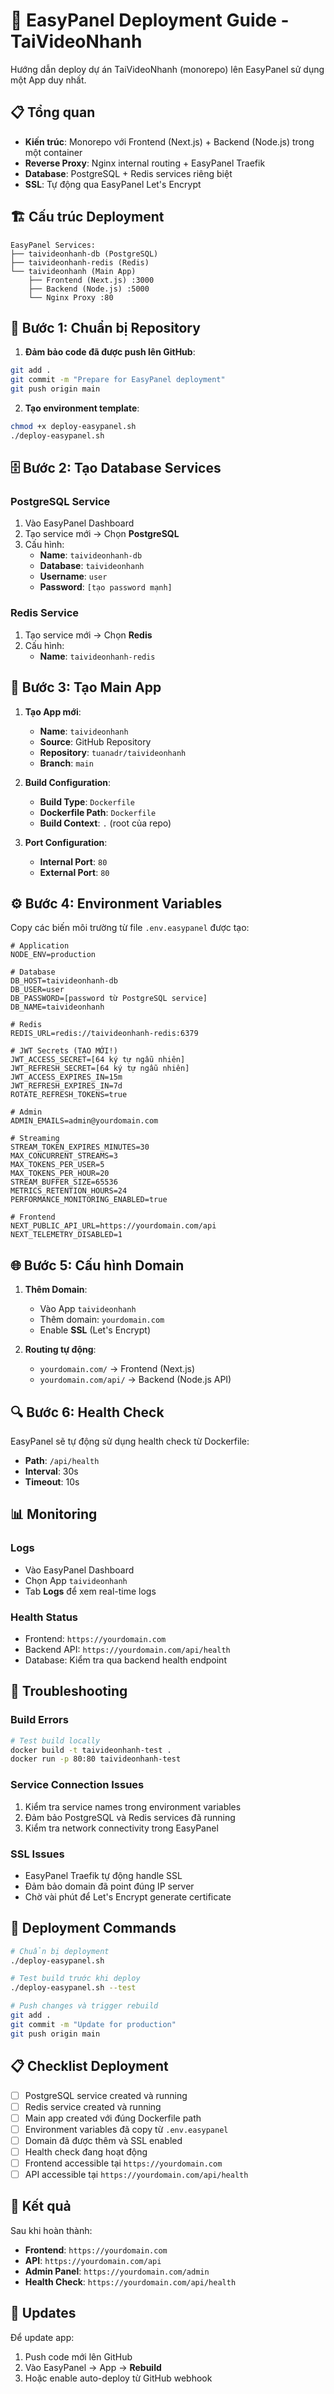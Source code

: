 # 🚀 EasyPanel Deployment Guide - TaiVideoNhanh

Hướng dẫn deploy dự án TaiVideoNhanh (monorepo) lên EasyPanel sử dụng một App duy nhất.

## 📋 Tổng quan

- **Kiến trúc**: Monorepo với Frontend (Next.js) + Backend (Node.js) trong một container
- **Reverse Proxy**: Nginx internal routing + EasyPanel Traefik
- **Database**: PostgreSQL + Redis services riêng biệt
- **SSL**: Tự động qua EasyPanel Let's Encrypt

## 🏗️ Cấu trúc Deployment

```
EasyPanel Services:
├── taivideonhanh-db (PostgreSQL)
├── taivideonhanh-redis (Redis)  
└── taivideonhanh (Main App)
    ├── Frontend (Next.js) :3000
    ├── Backend (Node.js) :5000
    └── Nginx Proxy :80
```

## 🚀 Bước 1: Chuẩn bị Repository

1. **Đảm bảo code đã được push lên GitHub**:
```bash
git add .
git commit -m "Prepare for EasyPanel deployment"
git push origin main
```

2. **Tạo environment template**:
```bash
chmod +x deploy-easypanel.sh
./deploy-easypanel.sh
```

## 🗄️ Bước 2: Tạo Database Services

### PostgreSQL Service
1. Vào EasyPanel Dashboard
2. Tạo service mới → Chọn **PostgreSQL**
3. Cấu hình:
   - **Name**: `taivideonhanh-db`
   - **Database**: `taivideonhanh`
   - **Username**: `user`
   - **Password**: `[tạo password mạnh]`

### Redis Service
1. Tạo service mới → Chọn **Redis**
2. Cấu hình:
   - **Name**: `taivideonhanh-redis`

## 📱 Bước 3: Tạo Main App

1. **Tạo App mới**:
   - **Name**: `taivideonhanh`
   - **Source**: GitHub Repository
   - **Repository**: `tuanadr/taivideonhanh`
   - **Branch**: `main`

2. **Build Configuration**:
   - **Build Type**: `Dockerfile`
   - **Dockerfile Path**: `Dockerfile`
   - **Build Context**: `.` (root của repo)

3. **Port Configuration**:
   - **Internal Port**: `80`
   - **External Port**: `80`

## ⚙️ Bước 4: Environment Variables

Copy các biến môi trường từ file `.env.easypanel` được tạo:

```env
# Application
NODE_ENV=production

# Database
DB_HOST=taivideonhanh-db
DB_USER=user
DB_PASSWORD=[password từ PostgreSQL service]
DB_NAME=taivideonhanh

# Redis
REDIS_URL=redis://taivideonhanh-redis:6379

# JWT Secrets (TẠO MỚI!)
JWT_ACCESS_SECRET=[64 ký tự ngẫu nhiên]
JWT_REFRESH_SECRET=[64 ký tự ngẫu nhiên]
JWT_ACCESS_EXPIRES_IN=15m
JWT_REFRESH_EXPIRES_IN=7d
ROTATE_REFRESH_TOKENS=true

# Admin
ADMIN_EMAILS=admin@yourdomain.com

# Streaming
STREAM_TOKEN_EXPIRES_MINUTES=30
MAX_CONCURRENT_STREAMS=3
MAX_TOKENS_PER_USER=5
MAX_TOKENS_PER_HOUR=20
STREAM_BUFFER_SIZE=65536
METRICS_RETENTION_HOURS=24
PERFORMANCE_MONITORING_ENABLED=true

# Frontend
NEXT_PUBLIC_API_URL=https://yourdomain.com/api
NEXT_TELEMETRY_DISABLED=1
```

## 🌐 Bước 5: Cấu hình Domain

1. **Thêm Domain**:
   - Vào App `taivideonhanh`
   - Thêm domain: `yourdomain.com`
   - Enable **SSL** (Let's Encrypt)

2. **Routing tự động**:
   - `yourdomain.com/` → Frontend (Next.js)
   - `yourdomain.com/api/` → Backend (Node.js API)

## 🔍 Bước 6: Health Check

EasyPanel sẽ tự động sử dụng health check từ Dockerfile:
- **Path**: `/api/health`
- **Interval**: 30s
- **Timeout**: 10s

## 📊 Monitoring

### Logs
- Vào EasyPanel Dashboard
- Chọn App `taivideonhanh`
- Tab **Logs** để xem real-time logs

### Health Status
- Frontend: `https://yourdomain.com`
- Backend API: `https://yourdomain.com/api/health`
- Database: Kiểm tra qua backend health endpoint

## 🔧 Troubleshooting

### Build Errors
```bash
# Test build locally
docker build -t taivideonhanh-test .
docker run -p 80:80 taivideonhanh-test
```

### Service Connection Issues
1. Kiểm tra service names trong environment variables
2. Đảm bảo PostgreSQL và Redis services đã running
3. Kiểm tra network connectivity trong EasyPanel

### SSL Issues
- EasyPanel Traefik tự động handle SSL
- Đảm bảo domain đã point đúng IP server
- Chờ vài phút để Let's Encrypt generate certificate

## 🚀 Deployment Commands

```bash
# Chuẩn bị deployment
./deploy-easypanel.sh

# Test build trước khi deploy
./deploy-easypanel.sh --test

# Push changes và trigger rebuild
git add .
git commit -m "Update for production"
git push origin main
```

## 📋 Checklist Deployment

- [ ] PostgreSQL service created và running
- [ ] Redis service created và running  
- [ ] Main app created với đúng Dockerfile path
- [ ] Environment variables đã copy từ `.env.easypanel`
- [ ] Domain đã được thêm và SSL enabled
- [ ] Health check đang hoạt động
- [ ] Frontend accessible tại `https://yourdomain.com`
- [ ] API accessible tại `https://yourdomain.com/api/health`

## 🎯 Kết quả

Sau khi hoàn thành:
- **Frontend**: `https://yourdomain.com`
- **API**: `https://yourdomain.com/api`
- **Admin Panel**: `https://yourdomain.com/admin`
- **Health Check**: `https://yourdomain.com/api/health`

## 🔄 Updates

Để update app:
1. Push code mới lên GitHub
2. Vào EasyPanel → App → **Rebuild**
3. Hoặc enable auto-deploy từ GitHub webhook
